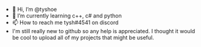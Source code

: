 - 👋 Hi, I’m @tyshoe
- 🌱 I’m currently learning c++, c# and python
- 📫 How to reach me tysh#4541 on discord
- I'm still really new to github so any help is appreciated.  I thought it would be cool to upload all of my projects that might be useful.

<!---
tyshoe/tyshoe is a ✨ special ✨ repository because its `README.md` (this file) appears on your GitHub profile.
You can click the Preview link to take a look at your changes.
--->
